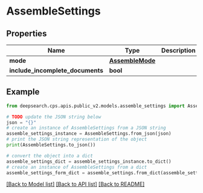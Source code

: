 # AssembleSettings


## Properties

Name | Type | Description | Notes
------------ | ------------- | ------------- | -------------
**mode** | [**AssembleMode**](AssembleMode.md) |  | 
**include_incomplete_documents** | **bool** |  | 

## Example

```python
from deepsearch.cps.apis.public_v2.models.assemble_settings import AssembleSettings

# TODO update the JSON string below
json = "{}"
# create an instance of AssembleSettings from a JSON string
assemble_settings_instance = AssembleSettings.from_json(json)
# print the JSON string representation of the object
print(AssembleSettings.to_json())

# convert the object into a dict
assemble_settings_dict = assemble_settings_instance.to_dict()
# create an instance of AssembleSettings from a dict
assemble_settings_form_dict = assemble_settings.from_dict(assemble_settings_dict)
```
[[Back to Model list]](../README.md#documentation-for-models) [[Back to API list]](../README.md#documentation-for-api-endpoints) [[Back to README]](../README.md)


